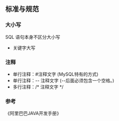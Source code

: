## 标准与规范

### 大小写

SQL 语句本身不区分大小写

- 关键字大写

### 注释

- 单行注释：#注释文字 (MySQL特有的方式)
- 单行注释：-- 注释文字 (--后面必须包含一个空格。)
- 多行注释：/* 注释文字 */

### 参考

《阿里巴巴JAVA开发手册》

